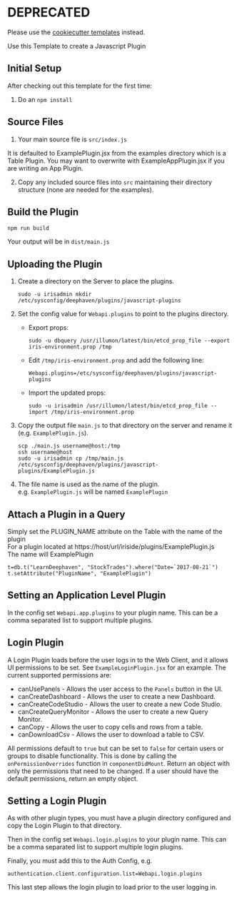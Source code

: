 # DEPRECATED

Please use the [cookiecutter templates](https://github.com/deephaven/deephaven-plugins/tree/main/templates) instead.

Use this Template to create a Javascript Plugin

## Initial Setup

After checking out this template for the first time:

1. Do an `npm install`

## Source Files

1. Your main source file is `src/index.js`

It is defaulted to ExamplePlugin.jsx from the examples directory which is a Table Plugin. You may want to overwrite with ExampleAppPlugin.jsx
if you are writing an App Plugin.

2. Copy any included source files into `src` maintaining their directory structure (none are needed for the examples).

## Build the Plugin

```
npm run build
```

Your output will be in `dist/main.js`

## Uploading the Plugin

1.  Create a directory on the Server to place the plugins.
    ```
    sudo -u irisadmin mkdir /etc/sysconfig/deephaven/plugins/javascript-plugins
    ```

2.  Set the config value for `Webapi.plugins` to point to the plugins directory.

    - Export props:

        ```
        sudo -u dbquery /usr/illumon/latest/bin/etcd_prop_file --export iris-environment.prop /tmp
        ```
    
    - Edit `/tmp/iris-environment.prop` and add the following line:

        ```
        Webapi.plugins=/etc/sysconfig/deephaven/plugins/javascript-plugins
        ```
    
    - Import the updated props:
        ```
        sudo -u irisadmin /usr/illumon/latest/bin/etcd_prop_file --import /tmp/iris-environment.prop
        ```

3.  Copy the output file `main.js` to that directory on the server and rename it (e.g. `ExamplePlugin.js`).
    ```
    scp ./main.js username@host:/tmp
    ssh username@host
    sudo -u irisadmin cp /tmp/main.js /etc/sysconfig/deephaven/plugins/javascript-plugins/ExamplePlugin.js
    ```

4.  The file name is used as the name of the plugin. <br>
    e.g. `ExamplePlugin.js` will be named `ExamplePlugin`

## Attach a Plugin in a Query

Simply set the PLUGIN_NAME attribute on the Table with the name of the plugin <br>
For a plugin located at https://host/url/iriside/plugins/ExamplePlugin.js <br>
The name will ExamplePlugin

```
t=db.t("LearnDeephaven", "StockTrades").where("Date=`2017-08-21`")
t.setAttribute("PluginName", "ExamplePlugin")
```

## Setting an Application Level Plugin

In the config set `Webapi.app.plugins` to your plugin name. This can be a comma separated list to support multiple plugins.

## Login Plugin

A Login Plugin loads before the user logs in to the Web Client, and it allows UI permissions to be set. See `ExampleLoginPlugin.jsx` for an example.
The current supported permissions are:

- canUsePanels - Allows the user access to the `Panels` button in the UI.
- canCreateDashboard - Allows the user to create a new Dashboard.
- canCreateCodeStudio - Allows the user to create a new Code Studio.
- canCreateQueryMonitor - Allows the user to create a new Query Monitor.
- canCopy - Allows the user to copy cells and rows from a table.
- canDownloadCsv - Allows the user to download a table to CSV.

All permissions default to `true` but can be set to `false` for certain users or groups to disable functionality.
This is done by calling the `onPermissionOverrides` function in `componentDidMount`. Return an object with only
the permissions that need to be changed. If a user should have the default permissions, return an empty object.

## Setting a Login Plugin

As with other plugin types, you must have a plugin directory configured and copy the Login Plugin to that directory.

Then in the config set `Webapi.login.plugins` to your plugin name. This can be a comma separated list to support multiple login plugins.

Finally, you must add this to the Auth Config, e.g.

```
authentication.client.configuration.list=Webapi.login.plugins
```

This last step allows the login plugin to load prior to the user logging in.

